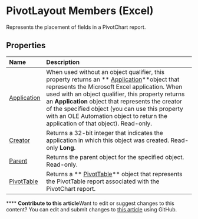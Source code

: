 
# PivotLayout Members (Excel)
Represents the placement of fields in a PivotChart report.

## Properties



|**Name**|**Description**|
|:-----|:-----|
| [Application](e81846fa-371c-594d-52d6-acfc5c354945.md)|When used without an object qualifier, this property returns an  ** [Application](19b73597-5cf9-4f56-8227-b5211f657f6f.md)**object that represents the Microsoft Excel application. When used with an object qualifier, this property returns an  **Application** object that represents the creator of the specified object (you can use this property with an OLE Automation object to return the application of that object). Read-only.|
| [Creator](0cbe7f15-997c-c395-879d-64aa43dff05d.md)|Returns a 32-bit integer that indicates the application in which this object was created. Read-only  **Long**.|
| [Parent](840a56bf-5256-619b-158d-1259730fbc8a.md)|Returns the parent object for the specified object. Read-only.|
| [PivotTable](b4393cb2-33d2-453b-81ef-4fada332539b.md)|Returns a  ** [PivotTable](a9c1d4a0-78a9-f9a6-6daf-91cb63e45842.md)** object that represents the PivotTable report associated with the PivotChart report.|

****   **Contribute to this article**Want to edit or suggest changes to this content? You can edit and submit changes to  [this article](https://github.com/jhershey00/VBA_Excel_Test/OpenXMLCon/articles/fee075b2-ab9c-9a09-b4e0-7cd4844b1d4e.md) using GitHub.

